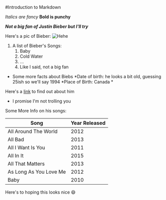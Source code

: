 #Introduction to Markdown

*Italics are fancy*
**Bold is punchy**

_**Not a big fan of Justin Bieber but I'll try**_

Here's a pic of Bieber:
  ![Hehe](https://cdn.gamerant.com/wp-content/uploads/shaggy-rogers-738x410.jpg.optimal.jpg)

1. A list of Bieber's Songs:
    1. Baby
    1. Cold Water
    1. ...
    1. Like I said, not a big fan
    
* Some more facts about Biebs
  *Date of birth: he looks a bit old, guessing 25ish so we'll say 1994
  *Place of Birth: Canada
  *
  
Here's a [link](https://i.kym-cdn.com/photos/images/newsfeed/000/096/044/trollface.jpg?1296494117) to find out about him
  - I promise I'm not trolling you 

Some More Info on his songs:

Song|Year Released
----|-------------
All Around The World | 2012
All Bad | 2013
All I Want Is You | 2011
All In It | 2015
All That Matters | 2013
As Long As You Love Me | 2012
Baby | 2010

Here's to hoping this looks nice :smile:
